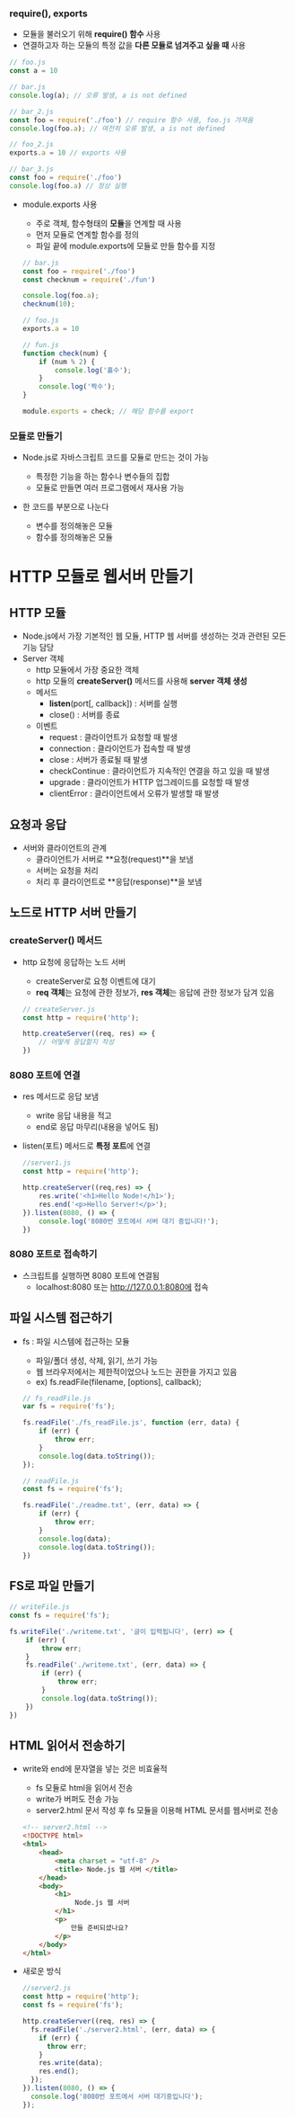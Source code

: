 ### require(), exports

- 모듈을 불러오기 위해 **require() 함수** 사용
- 연결하고자 하는 모듈의 특정 값을 **다른 모듈로 넘겨주고 싶을 때** 사용

~~~js
// foo.js
const a = 10

// bar.js
console.log(a); // 오류 발생, a is not defined

// bar_2.js
const foo = require('./foo') // require 함수 사용, foo.js 가져옴
console.log(foo.a); // 여전히 오류 발생, a is not defined

// foo_2.js
exports.a = 10 // exports 사용

// bar_3.js
const foo = require('./foo')
console.log(foo.a) // 정상 실행
~~~

- module.exports 사용

  - 주로 객체, 함수형태의 **모듈**을 연계할 때 사용
  - 먼저 모듈로 연계할 함수를 정의
  - 파일 끝에 module.exports에 모듈로 만들 함수를 지정

  ~~~js
  // bar.js
  const foo = require('./foo')
  const checknum = require('./fun')
  
  console.log(foo.a);
  checknum(10);
  
  // foo.js
  exports.a = 10
  
  // fun.js
  function check(num) {
      if (num % 2) {
          console.log('홀수');
      }
      console.log('짝수');
  }
  
  module.exports = check; // 해당 함수를 export
  ~~~

### 모듈로 만들기

- Node.js로 자바스크립트 코드를 모듈로 만드는 것이 가능
  - 특정한 기능을 하는 함수나 변수들의 집합
  - 모듈로 만들면 여러 프로그램에서 재사용 가능

- 한 코드를 부분으로 나눈다
  - 변수를 정의해놓은 모듈
  - 함수를 정의해놓은 모듈

# HTTP 모듈로 웹서버 만들기

## HTTP 모듈

- Node.js에서 가장 기본적인 웹 모듈, HTTP 웹 서버를 생성하는 것과 관련된 모든 기능 담당
- Server 객체
  - http 모듈에서 가장 중요한 객체
  - http 모듈의 **createServer()** 메서드를 사용해 **server 객체 생성**
  - 메서드
    - **listen**(port[, callback]) : 서버를 실행
    - close() : 서버를 종료 
  - 이벤트
    - request : 클라이언트가 요청할 때 발생
    - connection : 클라이언트가 접속할 때 발생
    - close : 서버가 종료될 때 발생
    - checkContinue : 클라이언트가 지속적인 연결을 하고 있을 때 발생
    - upgrade : 클라이언트가 HTTP 업그레이드를 요청할 때 발생
    - clientError : 클라이언트에서 오류가 발생할 때 발생

## 요청과 응답

- 서버와 클라이언트의 관계
  - 클라이언트가 서버로 **요청(request)**을 보냄
  - 서버는 요청을 처리
  - 처리 후 클라이언트로 **응답(response)**을 보냄

## 노드로 HTTP 서버 만들기

### createServer() 메서드

- http 요청에 응답하는 노드 서버

  - createServer로 요청 이벤트에 대기
  - **req 객체**는 요청에 관한 정보가, **res 객체**는 응답에 관한 정보가 담겨 있음

  ~~~js
  // createServer.js
  const http = require('http');
  
  http.createServer((req, res) => {
      // 어떻게 응답할지 작성
  })
  ~~~

### 8080 포트에 연결

- res 메서드로 응답 보냄

  - write 응답 내용을 적고
  - end로 응답 마무리(내용을 넣어도 됨)

- listen(포트) 메서드로 **특정 포트**에 연결

  ~~~js
  //server1.js
  const http = require('http');
  
  http.createServer((req,res) => {
      res.write('<h1>Hello Node!</h1>');
      res.end('<p>Hello Server!</p>');
  }).listen(8080, () => {
      console.log('8080번 포트에서 서버 대기 중입니다!');
  })
  ~~~

### 8080 포트로 접속하기

- 스크립트를 실행하면 8080 포트에 연결됨
  - localhost:8080 또는 http://127.0.0.1:8080에 접속

## 파일 시스템 접근하기

- fs : 파일 시스템에 접근하는 모듈

  - 파일/폴더 생성, 삭제, 읽기, 쓰기 가능
  - 웹 브라우저에서는 제한적이었으나 노드는 권한을 가지고 있음
  - ex) fs.readFile(filename, [options], callback);

  ~~~js
  // fs_readFile.js
  var fs = require('fs');
  
  fs.readFile('./fs_readFile.js', function (err, data) {
      if (err) {
          throw err;
      }
      console.log(data.toString());
  });
  
  // readFile.js
  const fs = require('fs');
  
  fs.readFile('./readme.txt', (err, data) => {
      if (err) {
          throw err;
      }
      console.log(data);
      console.log(data.toString());
  })
  ~~~

## FS로 파일 만들기

~~~js
// writeFile.js
const fs = require('fs');

fs.writeFile('./writeme.txt', '글이 입력됩니다', (err) => {
    if (err) {
        throw err;
    }
    fs.readFile('./writeme.txt', (err, data) => {
        if (err) {
            throw err;
        }
		console.log(data.toString());
    })
})
~~~

## HTML 읽어서 전송하기

- write와 end에 문자열을 넣는 것은 비효율적

  - fs 모듈로 html을 읽어서 전송
  - write가 버퍼도 전송 가능
  - server2.html 문서 작성 후 fs 모듈을 이용해 HTML 문서를 웹서버로 전송

  ~~~html
  <!-- server2.html -->
  <!DOCTYPE html>
  <html>
      <head>
          <meta charset = "utf-8" />
          <title> Node.js 웹 서버 </title>
      </head>
      <body>
          <h1>
               Node.js 웹 서버
          </h1>
          <p>
              만들 준비되셨나요?
          </p>
      </body>
  </html>
  ~~~

- 새로운 방식

  ~~~js
  //server2.js
  const http = require('http');
  const fs = require('fs');
  
  http.createServer((req, res) => {
    fs.readFile('./server2.html', (err, data) => {
      if (err) {
        throw err;
      }
      res.write(data);
      res.end();
    });
  }).listen(8080, () => {
    console.log('8080번 포트에서 서버 대기중입니다');
  });
  ~~~

  